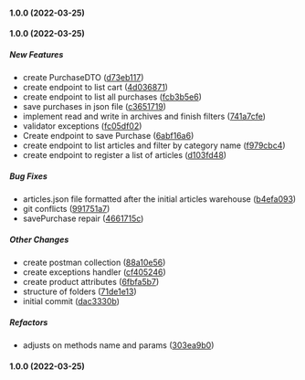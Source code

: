 #### 1.0.0 (2022-03-25)

#### 1.0.0 (2022-03-25)

##### New Features

*  create PurchaseDTO ([d73eb117](https://github.com/olimpioluis/Desafio_Spring/commit/d73eb117726cd1f11aa914dfe82ede6cd323170f))
*  create endpoint to list cart ([4d036871](https://github.com/olimpioluis/Desafio_Spring/commit/4d036871d46bb95e398e9faf2ecc64a16eda5c5d))
*  create endpoint to list all purchases ([fcb3b5e6](https://github.com/olimpioluis/Desafio_Spring/commit/fcb3b5e6f961de721d8f183a92c67dd4ccad53ac))
*  save purchases in json file ([c3651719](https://github.com/olimpioluis/Desafio_Spring/commit/c36517193d86f70df06a5c2b7b4977e98a31e367))
*  implement read and write in archives and finish filters ([741a7cfe](https://github.com/olimpioluis/Desafio_Spring/commit/741a7cfe302dca7486f696e73467b74f0d3ba483))
*  validator exceptions ([fc05df02](https://github.com/olimpioluis/Desafio_Spring/commit/fc05df020b5d11b77a012eab2624ecc32da03445))
*  Create endpoint to save Purchase ([6abf16a6](https://github.com/olimpioluis/Desafio_Spring/commit/6abf16a6c973dd8fa1ad0b73d503e362a281ca04))
*  create endpoint to list articles and filter by category name ([f979cbc4](https://github.com/olimpioluis/Desafio_Spring/commit/f979cbc4a595cf8124f252e96014295ace986f67))
*  create endpoint to register a list of articles ([d103fd48](https://github.com/olimpioluis/Desafio_Spring/commit/d103fd480c3715bbe255c661c06118305ba909e9))

##### Bug Fixes

*  articles.json file formatted after the initial articles warehouse ([b4efa093](https://github.com/olimpioluis/Desafio_Spring/commit/b4efa093b914b9fcba608bf58397beeec58ad702))
*  git  conflicts ([991751a7](https://github.com/olimpioluis/Desafio_Spring/commit/991751a79a301c0512d9f05f89d751fa1711d07e))
*  savePurchase repair ([4661715c](https://github.com/olimpioluis/Desafio_Spring/commit/4661715cc4c811b0f928b9ebc9fe6d1a9eb22a57))

##### Other Changes

*  create postman collection ([88a10e56](https://github.com/olimpioluis/Desafio_Spring/commit/88a10e56eef05ad54894c30b862efa131f82050a))
*  create exceptions  handler ([cf405246](https://github.com/olimpioluis/Desafio_Spring/commit/cf4052463ac992709371514116179660f601791b))
*  create product attributes ([6fbfa5b7](https://github.com/olimpioluis/Desafio_Spring/commit/6fbfa5b7f6bf560a990b495929ba5785d1af5edd))
*  structure of folders ([71de1e13](https://github.com/olimpioluis/Desafio_Spring/commit/71de1e139bb23a461ee275904faa1ec1e13d9e4f))
*  initial commit ([dac3330b](https://github.com/olimpioluis/Desafio_Spring/commit/dac3330b47d4f78fca1190ec388386dcab4d5eea))

##### Refactors

*  adjusts on methods name and params ([303ea9b0](https://github.com/olimpioluis/Desafio_Spring/commit/303ea9b09547919ed72150aa643ce010545cb8ff))

#### 1.0.0 (2022-03-25)

